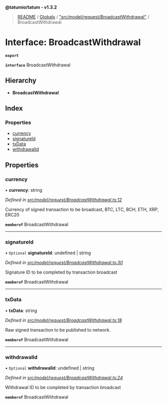**@tatumio/tatum - v1.3.2**

> [README](../README.md) / [Globals](../globals.md) / ["src/model/request/BroadcastWithdrawal"](../modules/_src_model_request_broadcastwithdrawal_.md) / BroadcastWithdrawal

# Interface: BroadcastWithdrawal

**`export`** 

**`interface`** BroadcastWithdrawal

## Hierarchy

* **BroadcastWithdrawal**

## Index

### Properties

* [currency](_src_model_request_broadcastwithdrawal_.broadcastwithdrawal.md#currency)
* [signatureId](_src_model_request_broadcastwithdrawal_.broadcastwithdrawal.md#signatureid)
* [txData](_src_model_request_broadcastwithdrawal_.broadcastwithdrawal.md#txdata)
* [withdrawalId](_src_model_request_broadcastwithdrawal_.broadcastwithdrawal.md#withdrawalid)

## Properties

### currency

•  **currency**: string

*Defined in [src/model/request/BroadcastWithdrawal.ts:12](https://github.com/tatumio/tatum-js/blob/b9ab1e4/src/model/request/BroadcastWithdrawal.ts#L12)*

Currency of signed transaction to be broadcast, BTC, LTC, BCH, ETH, XRP, ERC20

**`memberof`** BroadcastWithdrawal

___

### signatureId

• `Optional` **signatureId**: undefined \| string

*Defined in [src/model/request/BroadcastWithdrawal.ts:30](https://github.com/tatumio/tatum-js/blob/b9ab1e4/src/model/request/BroadcastWithdrawal.ts#L30)*

Signature ID to be completed by transaction broadcast

**`memberof`** BroadcastWithdrawal

___

### txData

•  **txData**: string

*Defined in [src/model/request/BroadcastWithdrawal.ts:18](https://github.com/tatumio/tatum-js/blob/b9ab1e4/src/model/request/BroadcastWithdrawal.ts#L18)*

Raw signed transaction to be published to network.

**`memberof`** BroadcastWithdrawal

___

### withdrawalId

• `Optional` **withdrawalId**: undefined \| string

*Defined in [src/model/request/BroadcastWithdrawal.ts:24](https://github.com/tatumio/tatum-js/blob/b9ab1e4/src/model/request/BroadcastWithdrawal.ts#L24)*

Withdrawal ID to be completed by transaction broadcast

**`memberof`** BroadcastWithdrawal
